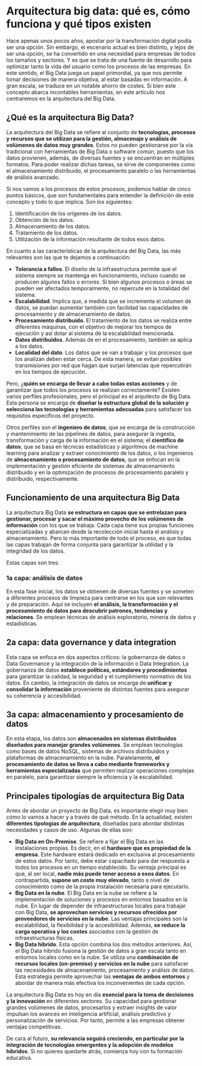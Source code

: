 # Arquitectura big data: qué es, cómo funciona y qué tipos existen

Hace apenas unos pocos años, apostar por la transformación digital podía ser una opción. Sin embargo, el escenario actual es bien distinto, y lejos de ser una opción, se ha convertido en una necesidad para empresas de todos los tamaños y sectores. Y es que se trata de una fuente de desarrollo para optimizar tanto la vida del usuario como los procesos de las empresas. En este sentido, el Big Data juega un papel primordial, ya que nos permite tomar decisiones de manera objetiva, al estar basadas en información. A gran escala, se traduce en un notable ahorro de costes. Si bien este concepto abarca incontables herramientas, en este artículo nos centraremos en la arquitectura del Big Data.

## ¿Qué es la arquitectura Big Data?

La arquitectura del Big Data se refiere al conjunto de **tecnologías, procesos y recursos que se utilizan para la gestión, almacenaje y análisis de volúmenes de datos muy grandes**. Estos no pueden gestionarse por la vía tradicional con herramientas de Big Data o software común, puesto que los datos provienen, además, de diversas fuentes y se encuentran en múltiples formatos. Para poder realizar dichas tareas, se sirve de componentes como el almacenamiento distribuido, el procesamiento paralelo o las herramientas de análisis avanzado.

Si nos vamos a los procesos de estos procesos, podemos hablar de cinco puntos básicos, que son fundamentales para entender la definición de este concepto y todo lo que implica. Son los siguientes:

1. Identificación de los orígenes de los datos.
2. Obtención de los datos.
3. Almacenamiento de los datos.
4. Tratamiento de los datos.
5. Utilización de la información resultante de todos esos datos.

En cuanto a las características de la arquitectura del Big Data, las más relevantes son las que te dejamos a continuación:

* **Tolerancia a fallos**. El diseño de la infraestructura permite que el sistema siempre se mantenga en funcionamiento, incluso cuando se producen algunos fallos o errores. Si bien algunos procesos o áreas se pueden ver afectados temporalmente, no repercute en la totalidad del sistema.
* **Escalabilidad**. Implica que, a medida que se incrementa el volumen de datos, se puedan aumentar también con facilidad las capacidades de procesamiento y de almacenamiento de datos.
* **Procesamiento distribuido**. El tratamiento de los datos se realiza entre diferentes máquinas, con el objetivo de mejorar los tiempos de ejecución y así dotar al sistema de la escalabilidad mencionada.
* **Datos distribuidos**. Además de en el procesamiento, también se aplica a los datos.
* **Localidad del dato**. Los datos que se van a trabajar y los procesos que los analizan deben estar cerca. De esta manera, se evitan posibles transmisiones por red que hagan que surjan latencias que repercutirán en los tiempos de ejecución.

Pero, ¿**quién se encarga de llevar a cabo todas estas acciones** y de garantizar que todos los procesos se realizan correctamente? Existen varios perfiles profesionales, pero el principal es el arquitecto de Big Data. Esta persona se encarga de **diseñar la estructura global de la solución y selecciona las tecnologías y herramientas adecuadas** para satisfacer los requisitos específicos del proyecto.

Otros perfiles son el **ingeniero de datos**, que se encarga de la construcción y mantenimiento de las pipelines de datos, para asegurar la ingesta, transformación y carga de la información en el sistema; el **científico de datos**, que se basa en técnicas estadísticas y algoritmos de machine learning para analizar y extraer conocimiento de los datos, o los ingenieros de **almacenamiento o procesamiento de datos**, que se enfocan en la implementación y gestión eficiente de sistemas de almacenamiento distribuido y en la optimización de procesos de procesamiento paralelo y distribuido, respectivamente.

## Funcionamiento de una arquitectura Big Data

La arquitectura Big Data **se estructura en capas que se entrelazan para gestionar, procesar y sacar el máximo provecho de los volúmenes de información** con los que se trabaja. Cada capa tiene sus propias funciones especializadas y abarcan desde la recolección inicial hasta el análisis y almacenamiento. Pero lo más importante de todo el proceso, es que todas las capas trabajan de forma conjunta para garantizar la utilidad y la integridad de los datos.

Estas capas son tres:

### 1a capa: análisis de datos

En esta fase inicial, los datos se obtienen de diversas fuentes y se someten a diferentes procesos de limpieza para centrarse en los que son relevantes y de preparación. Aquí se incluyen **el análisis, la transformación y el procesamiento de datos para descubrir patrones, tendencias y relaciones**. Se emplean técnicas de análisis exploratorio, minería de datos y estadísticas.

## 2a capa: data governance y data integration

Esta capa se enfoca en dos aspectos críticos: la gobernanza de datos o Data Governance y la integración de la información o Data Integration. La gobernanza de datos **establece políticas, estándares y procedimientos** para garantizar la calidad, la seguridad y el cumplimiento normativo de los datos. En cambio, la integración de datos se encarga de **unificar y consolidar la información** proveniente de distintas fuentes para asegurar su coherencia y accesibilidad.

## 3a capa: almacenamiento y procesamiento de datos

En esta etapa, los datos son **almacenados en sistemas distribuidos diseñados para manejar grandes volúmenes**. Se emplean tecnologías como bases de datos NoSQL, sistemas de archivos distribuidos y plataformas de almacenamiento en la nube. Paralelamente, **el procesamiento de datos se lleva a cabo mediante frameworks y herramientas especializadas** que permiten realizar operaciones complejas en paralelo, para garantizar siempre la eficiencia y la escalabilidad.

## Principales tipologías de arquitectura Big Data

Antes de abordar un proyecto de Big Data, es importante elegir muy bien cómo lo vamos a hacer y a través de qué método. En la actualidad, existen **diferentes tipologías de arquitectura**, diseñadas para abordar distintas necesidades y casos de uso. Algunas de ellas son:

* **Big Data en On-Premise**. Se refiere a fijar el Big Data en las instalaciones propias. Es decir, en el **hardware que es propiedad de la empresa**. Este hardware estará dedicado en exclusiva al procesamiento de estos datos. Por tanto, debe estar capacitado para dar respuesta a todos los procesos en un tiempo establecido. Su ventaja principal es que, al ser local, **nadie más puede tener acceso a esos datos**. En contrapartida, **supone un coste muy elevado**, tanto a nivel de conocimiento como de la propia instalación necesaria para ejecutarlo.
* **Big Data en la nube**. El Big Data en la nube se refiere a la implementación de soluciones y procesos en entornos basados en la nube. En lugar de depender de infraestructuras locales para trabajar con Big Data, **se aprovechan servicios y recursos ofrecidos por proveedores de servicios en la nube**. Las ventajas principales son la escalabilidad, la flexibilidad y la accesibilidad. Además, **se reduce la carga operativa y los costes** asociados con la gestión de infraestructuras físicas.
* **Big Data híbrido**. Esta opción combina los dos métodos anteriores. Así, el Big Data híbrido fusiona la gestión de datos a gran escala tanto en entornos locales como en la nube. Se utiliza una **combinación de recursos locales (on-premise) y servicios en la nube** para satisfacer las necesidades de almacenamiento, procesamiento y análisis de datos. Esta estrategia permite aprovechar las **ventajas de ambos entornos** y abordar de manera más efectiva los inconvenientes de cada opción.

La arquitectura Big Data es hoy en día **esencial para la toma de decisiones y la innovación** en diferentes sectores. Su capacidad para gestionar grandes volúmenes de datos, procesarlos y extraer insights de valor impulsan los avances en inteligencia artificial, análisis predictivo y personalización de servicios. Por tanto, permite a las empresas obtener ventajas competitivas. 

De cara al futuro, **su relevancia seguirá creciendo, en particular por la integración de tecnologías emergentes y la adopción de modelos híbridos**. Si no quieres quedarte atrás, comienza hoy con tu formación educativa.
